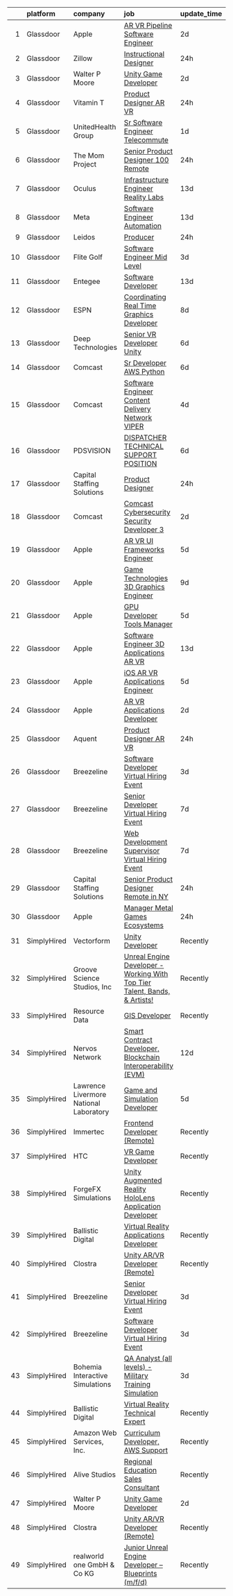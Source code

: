 

|    | platform    | company                                | job                                                                                                                                                                                                                                                                                                                                                                                                                                                                                                                                                                                                                                                                                                                                                                                                                                                                                                                                                                                                                                                                                                                                                                                                                                                                                                                                                                                                                                                                                                                                                                                                                                       | update_time   | location                |
|---:|:------------|:---------------------------------------|:------------------------------------------------------------------------------------------------------------------------------------------------------------------------------------------------------------------------------------------------------------------------------------------------------------------------------------------------------------------------------------------------------------------------------------------------------------------------------------------------------------------------------------------------------------------------------------------------------------------------------------------------------------------------------------------------------------------------------------------------------------------------------------------------------------------------------------------------------------------------------------------------------------------------------------------------------------------------------------------------------------------------------------------------------------------------------------------------------------------------------------------------------------------------------------------------------------------------------------------------------------------------------------------------------------------------------------------------------------------------------------------------------------------------------------------------------------------------------------------------------------------------------------------------------------------------------------------------------------------------------------------|:--------------|:------------------------|
|  1 | Glassdoor   | Apple                                  | [AR VR Pipeline Software Engineer](https://www.glassdoor.com/partner/jobListing.htm?pos=124&ao=1110586&s=58&guid=00000181f12dac138394fe4365192870&src=GD_JOB_AD&t=SR&vt=w&cs=1_99afb66c&cb=1657608711594&jobListingId=1007994891471&cpc=AC285F3A3ECA6BB0&jrtk=3-0-1g7oirb2cirkr801-1g7oirb2qgsra800-fc55de529b78aa8f--6NYlbfkN0BvKrLyj5gPmtZO9T8euul8TCxuuKNOtzRJOomxnwSEodTz2Bc-sPZlbtkML8D-m4qO4tenHzNlbzznl9Zovftmt6-Mg1P-NrNJwQV9b7AKhWEtyPHdze1p3up1kuyhCBmYpi4Iic0ExJ4rulqpIM8-RimAb7jpdBuTvtFVnPTld_H3_mIHWI4vYgt4mJ2qzsMQJ5sxfK5_pRj47dJ-xgi5rM38eNGPKJUq-yyptSOtiPYCaLAxk_a0-xQ7k-s2QlzHZlbLsLZ67ZXOnE179q4pQZh91qvpKOOuxfrDPqvv7tYlGxqsgjzOCrOjwNCTr-MsrRBIetnjjSnTFf9DbLgXY_EV1-WrHJaALhK_AHMT81G4u79VfdrZCt4Qw1eMBexj_TleJm9hCKr5fkqEoPrUJnvJ8cnl2FJuju2NjCWo4gvRFjBXdOY_Ab3VIV2flh0q2cLKZ95H0m-SAJzlIkJlOBrt7qCnGFxvYkVNVez75uUel43Eer2V_SAKfXv9opyT245NkdFPiTYObVjvVepDDooKUh7sqdoujrS-9p_I7r04jBPOYARUydxtDEioOeQj5cMajmFoeAEaSinVkfo5rllYJ5aKcpaR0auR0rcqUx2MOjOdkF_p_B8kOaByCp5qHg_gEpX4FgnSO6j8sccsswcFaMXBnoj8KCOF52cso3ZsriX2PeFSbb8QQR8wlJv3y6FtKd2fNAtUz5ygbeUqWY5bmigqhhIvZVlh2RXU7LqP-jDZon5FcQ0b25J3nDShtxartltewIV2v0QvGDi8Fcaxe_WIJhO-f4p0HqqhCvcNsec6h9on0W-Tvy0Ipn4gofDMVF2sgGuyaV3jbReXuItrKsGQ7tmCs02oSVXSmBJBQ-jtn5_aj7PPNAVSCLZBQ-hzrUy89duCh5opvtvN54u0lttD_Qg-j-037XcVL_hvJWJarpHgRP7HbnYeHH-FzJsfk-z6dn9Xwxsrabf5)                                                                                                                                                                                                                                                                                    | 2d            | Boulder, CO             |
|  2 | Glassdoor   | Zillow                                 | [Instructional Designer](https://www.glassdoor.com/partner/jobListing.htm?pos=104&ao=1110586&s=58&guid=00000181f12dac138394fe4365192870&src=GD_JOB_AD&t=SR&vt=w&cs=1_76dd4dcf&cb=1657608711591&jobListingId=1007997798885&cpc=F1339989C5CB8906&jrtk=3-0-1g7oirb2cirkr801-1g7oirb2qgsra800-2201433364c8a818--6NYlbfkN0ANMurRYyPEXg08u6OamUd1Mvhk-zhFSGYIZgoJR86UvQ_x0FKK8TrZZD49G3rLjS_mZAI0x1P6GXHsMWaEIIIxSvvJJDBGMdIjoiYbN9044EWjO5bY_1SkG825W9mFnKJG4-hzV0M2sQuvojfq3hSvwt6756JO489I6G51MoO3tqR6_rblAG8YasL7FXReTJu6iH-BoJ3uuTmNMjjktqOyXiAzOz16fHHJugPZ44QBjMRiYSj7ydw3sVRDMuUIo3Elb5rOuLED9VTD1HgSzgDcUG3n5-uqUi5RrIUmivNzBf6LfS23MWHc8j81QURofo6c8sdzJ6vuLLmuUabOREGIAHKBh1_vbXdVZbEHVXf4lQwSTzvAvFdHgnR8p_42-Bw5qHrnw6NxrK8wT16OE5vRsHRp_Yv4XQu8YmggmqS0uxXevSg6wYXT02LfOkUWsOnSXm-9iWB3HXQMD2wU_DPMSCGBjqGHz04irnt-WQbmOTN8412CGpU408n1TW8kIi_FbIC5MN2V4SkafKfJAWbV2iSHI1E_C5ypt0bsvxsOunezyc_R7bc2Vlxbn6r66u73TdB2p1St2QOe19QVHHTK57YwYRCqmqOSoYnSdXZnFPU-A1WyqxZzHn8ZXHprhDye7R39VKPCR-w-T90jY2Adcqg8anq7mWSGp8FOXdhI17Z2Km85Meipy5DiDOQHwOk7vyRDGVmCoiF0L_Kp3raSRp1Irb_U0GhD2CM9isEJeXvJaolbRc4g2D5blxxSHfYBAPxiK8L6LFuOT_vwBe3ycdR8sIyq-6orXruw4VCdmfA8QYs-Mrx5lz4n6z6buh6xr7CEqx-s_nL4IF2V7T9McL2qs26V3Ayag9Y9FPZNfRWEeFmTsvPkXbfpTuTu5SwoWoJQbHF-TZpuWE6Oo7WRVMIVJHg8Y6gLDVoK3bF6gA%3D%3D)                                                                                                                                                                                                                                                                                                                                  | 24h           | Seattle, WA             |
|  3 | Glassdoor   | Walter P Moore                         | [Unity Game Developer](https://www.glassdoor.com/partner/jobListing.htm?pos=130&ao=1136043&s=58&guid=00000181f12dac138394fe4365192870&src=GD_JOB_AD&t=SR&vt=w&cs=1_76057284&cb=1657608711594&jobListingId=1007994178150&jrtk=3-0-1g7oirb2cirkr801-1g7oirb2qgsra800-a406b2601580dbc4-)                                                                                                                                                                                                                                                                                                                                                                                                                                                                                                                                                                                                                                                                                                                                                                                                                                                                                                                                                                                                                                                                                                                                                                                                                                                                                                                                                     | 2d            | Houston, TX             |
|  4 | Glassdoor   | Vitamin T                              | [Product Designer  AR   VR](https://www.glassdoor.com/partner/jobListing.htm?pos=127&ao=1110586&s=58&guid=00000181f12dac138394fe4365192870&src=GD_JOB_AD&t=SR&vt=w&cs=1_975a1d82&cb=1657608711594&jobListingId=1007998330228&cpc=FD1C1DA32C38CFA7&jrtk=3-0-1g7oirb2cirkr801-1g7oirb2qgsra800-1a269cc050b6d1bc--6NYlbfkN0DMrcEu7yrtATojKJA7cEzGQ3FdRGWLh0CZQInL4ECGI6k5tN82kdM0cJmh4vC7GgihDGrZvAwwDqpJs0f8Mc0_J-VMnGLjAnFKz5Coouezc6iO7XA1uYLwXqGsEM93SRBfl1TKeEPWphOPsCnNMoEcXdyh_fe7AiUrCVtXZA5lWBiIm-7JfRvJMwH0yrKj_D9im27k4R23qXH_zuzxdBWnPYZrYxvRWvXvAm4uR7kqVVzatif3NOlfsLySTZVWC_5QRA-Wldly0M_tpTzqj7u5sJgxX6cySKNHvCkcfTAMYnPDFp98IQbkvlXF2_78xFibz4Nv_9GbNPfNlDevksxyxia7x5nus8BAsQhDdLrM-SyWSMIW-uceBXd6FKup82HGT7_Du1WlTFQD7ZudBVINIZE2kZL0C_L06ggvie7OoguLfbYLlhOs0Tk-Y8fov0c2mpDIi5F1085I9WME6tR_S_FUtHBDgQE%3D)                                                                                                                                                                                                                                                                                                                                                                                                                                                                                                                                                                                                                                                                                                                                                                                                             | 24h           | New York, NY            |
|  5 | Glassdoor   | UnitedHealth Group                     | [Sr Software Engineer   Telecommute](https://www.glassdoor.com/partner/jobListing.htm?pos=110&ao=1110586&s=58&guid=00000181f12dac138394fe4365192870&src=GD_JOB_AD&t=SR&vt=w&cs=1_e5e81622&cb=1657608711592&jobListingId=1007995865047&cpc=0AE43CF55DD5119E&jrtk=3-0-1g7oirb2cirkr801-1g7oirb2qgsra800-526aab00b781eda8--6NYlbfkN0C8O9VKdOj_1Zh75e9_CvYhSsWVxS1Pvi5WUWhsf4w7FIc3O6B0uG3ldAQAeoX1gopzSUmUYgmFgBLHoOIMYWkd3ZH3miKoCNrzDJ1puWynfcis71GUtGdIOegBjP7XU7S1av1jU9DsaTV9hiXrd_1VH-Z7hEEc-n8SNHa8mq5rdaZW4ySRHYGxJ6EZitRmV-_9x2XBGqPE7yFV-8HGvaPsrv9VKpuFX0grQwMayVjN1V_mwVtdjq4nlQeC-Dv6Esh-LaymWYxxp9XN0s1dOt71wSQptdcHD8xDUY8rFTL_BobTgLo_XDjEIuMQ1w_o7Vu9EvsWPUcoArAZHsag4S7P9lSeH_tIEjGQQFuK3aoc9IpKvevzX2jsiCbtVceVGeXlY6jGh61ndUgajJbvc-cEBxy563_Lcimgh6o7YjJympE3D4YKQ0zpn4-QGZfPqQs%3D)                                                                                                                                                                                                                                                                                                                                                                                                                                                                                                                                                                                                                                                                                                                                                                                                                                    | 1d            | Eden Prairie, MN        |
|  6 | Glassdoor   | The Mom Project                        | [Senior Product Designer  100  Remote ](https://www.glassdoor.com/partner/jobListing.htm?pos=113&ao=1110586&s=58&guid=00000181f12dac138394fe4365192870&src=GD_JOB_AD&t=SR&vt=w&cs=1_cf524c4f&cb=1657608711592&jobListingId=1007998781731&cpc=AF1E4A3695F490BE&jrtk=3-0-1g7oirb2cirkr801-1g7oirb2qgsra800-a77114146fb9e5db--6NYlbfkN0BDp_epf89aHDQhKpPegNJQ_ldQpEFZQsM9OcONMGxWx6pU56EKHF58QjVdAUvn2gUcIvF7KOJmFC3xBX3ruxTL4N84UkJh49LFVaxl-kh8xk6M6bdG2r327xVBoGyxpNZABggSh4scsTz_LA-DYHGU9_uPeUiwGqmWm3GibuFtYt_lxToxcqYbJLKs6Z_ljF8WMHbfPhZm3IRSnwncQLy2gZoAJlgKzwg93gSZgm_LqrOSxe6oMyK-j5QpjcyM5xEVZR0sjkPPqAyED82hAa7KKgz_uK7yr5jnLE_4Vu-7gj0pCgLpa7g8JoEZWf6y3Iq3bAoYOkXMnDWHDJ6_k8i6_K8nHcOHjxCUXDHKEcwJqEETxkPLpom3u157S8JRNwnLLMvfXEfyOvRO0vi1T2GScqu_FBGCRrhG821tSxWnYDnFadW6teuu1KKCObqEG9IrKOB7ajIr-2LHVBiLESpGksrSYFfilv4IUyOlRCf0QG7OYx9YYVXHp9Ak0hh8qSD9ahr-rQFmVj5fVEyZ5wlDq0CMGyoezYj5ouDySgrXQrF7_w2D3QCrdbeiP6UPY5fL5YbIdyQdlA%3D%3D)                                                                                                                                                                                                                                                                                                                                                                                                                                                                                                                                                                                                                                                                                   | 24h           | Remote                  |
|  7 | Glassdoor   | Oculus                                 | [Infrastructure Engineer  Reality Labs](https://www.glassdoor.com/partner/jobListing.htm?pos=108&ao=1110586&s=58&guid=00000181f12dac138394fe4365192870&src=GD_JOB_AD&t=SR&vt=w&cs=1_3874214f&cb=1657608711591&jobListingId=1007969937261&cpc=BA15C3E50D27FFE8&jrtk=3-0-1g7oirb2cirkr801-1g7oirb2qgsra800-4b8b1fbd9aedfcde--6NYlbfkN0DYl4UJW4r1Vl7FEn6T9F-rD9lpC-0oMJVSiWjK_MGUd5ZxEn957iThda3zHpNlLYMLluXgCgchKame_mFfm5_OUmEJ0Zn6rfZ1hn1ya6iUGs6YgvqFYywatTSf5lpf05q_nk6uwtkhcgqn6VDZPo2PPWnTJ4JuoKCEK-1mEo2Huc99JtMfiNPMmw6HJ6dJ6Zmy0dk1DYyCM96ZBBdC8DK5jq0ziVmpq0Hnp2CEFJMV9r7r_SVfnLtD_S4PWKXuqkfAo_zI7Zkd79LZ22u3xgAOgK9I2TyO6Cwgh4fxtlcIAL9hnJX6PqDwq172C4qy8bJzC5Lx9BYxiT8lLiPlqATz6IziJK8ZqfV-A5qlrB4JnOm7GBOhZizxvg3g37TDMIiX7qghvnAgp8mGaS3EwE1wKS1-TOHIR0hanmgtA2TPdhdyMOn8xWunHKZNHC5pFYgH34M36_-oGR07sTLi3QW-zYm7RZEy785p2bJTsj5GisYchPIoQbDYsKsRqY6aGDod16_ArwTWx2fkn2syGR2CTRi3QvHU0RZM4bhgnzg2dN6od04v3WJ0k0TthlCeBLxomlAxMCaKpO_ZGRaBdwLNeiy7p1bcSQS9i8COUubfWdgcgUZRhhg9sF5QbqCQbQUDr1rrRweBXeypOX_jTaZMQddL1RnAX2MEh1evMPM2NOheQkrCNQGd3SOMoJXHrqxDSEK6gLHwSVdUWCKj5ycS8r3oADAqk45rmY_rj3B65MsRdWftd38GS1FHqhG6mrmHU2v3EqM5FRlOdk_BTjOcna-9ZpHpBSYuvRO6MCTTGA00LceKEP90I0KFPP-rT4WduoZwWdz2Q-QsHPvQqYph-SWr4s-2bD-pEVOVEC9gphoWievv-M9ET-7AIAuNUwU7Yhy7uuYHmXFX9DBD2T70-T4xNN8HqpQbHJ3GfOh9eVuoYJjgAjsT0X-bdI7Yh19V2UkYFsLe1iNEG7zydzjMgEBwdaQ8D9pUT1XZTneAFOjvygN9Uqr3i7yxgPze1BBmPk3m2cPDHAL8tYtEOcSt0eCGNzGIweT0o9vv-2D2sA%3D%3D)                                                                                                                                                                                   | 13d           | Redmond, WA             |
|  8 | Glassdoor   | Meta                                   | [Software Engineer   Automation](https://www.glassdoor.com/partner/jobListing.htm?pos=109&ao=1110586&s=58&guid=00000181f12dac138394fe4365192870&src=GD_JOB_AD&t=SR&vt=w&cs=1_4c96b2eb&cb=1657608711592&jobListingId=1007969937300&cpc=8A48E7D5890B96AC&jrtk=3-0-1g7oirb2cirkr801-1g7oirb2qgsra800-1aeab1f34ef30df8--6NYlbfkN0DYl4UJW4r1Vl7FEn6T9F-rD9lpC-0oMJVSiWjK_MGUd5ZxEn957iThda3zHpNlLYMLluXgCgchKXqYV1YqFDYEEiH-F4QfgWiHkjB7hNMueTn1Y2K68nQhp7_jnE-XKDRF3gh6xN8C3w1EBUDNaCv-STCH5UlCknOVpQVR4ENUsHNHyAzr2Mx76KScIwOJntknVmM1Hru9Q7WXfe2_IMY7nIaFlRNXGYt2k6c-4Y5YS6RRL1yAl0lHf8Ynl6qUFTzlJY_RmEGCaDxT9A-0XkEvkROpmzWxt8fveALTz3NgHypBB4C_tnBue17XvzyiDNFc_HSVFKCNA1k5T37VMzJEir_7-5D6DtrSxtKjHAs1b4bnoWLzEVTzMJyh09FmNmKO1DbZ0cTIjn3hMZFnK4RAhlp0bIX-VoW_JdkFJzXeECdq-i12AnSRgoxjkbU93n4dekgCy7T5us8bGKFG942QRiKFlIGaoBupFJw0A-wYfbn0AOt8YT9mNHAr7_yH20V-XjTYeMs9MlYq8JHS_7g3siRYq1EPhJkEbS1rXIcp_NEEn989jPXElmDUfrclfVN51WZEe2Yv5Vwj5_UpOG-aRyAPXOlsp9XP-zevdErTr0-VSuJyoRNvt5HWEbtupeggbBFd1y-jm5EcXW3dHl1X8buRQ7Xq_aLJzkhJninOSFUCVWsSN8sOAdSfuYSUlafXAYah9pLTLVBanRlfw4SVY-GnTJYFf1-cKElDP155iP-Ixd-JRu9I3MJSOJUleYKns7I2qfwDkd2Ph866ZBygwuKdS5XB0XPoVKoABU7VUazHSvGVJBSxV_LVFmGM4DCCupUg0mXVOdSokUlS-4pb5At5SeLxkyvq248OIhAsPgmiEY5QyBg31KNuSLI7YjNdj7lr2KxpK_oWlZ99Iyjfj4sP-X7No2fKVLulcfhtguMnXzprkx8t8j5YU3BMxDsoyQ6sz2IjmkBItxUFg6eSGktl3r1LX0SN6HBRobhd8Ew_8WnSvGfmTTZ3OvCZvFXfe4EaQjJfeaW3qysjFkOZvSs62jzIVk7ZqMbFEfS7cQ%3D%3D)                                                                                                                                                                                          | 13d           | Remote                  |
|  9 | Glassdoor   | Leidos                                 | [Producer](https://www.glassdoor.com/partner/jobListing.htm?pos=105&ao=1110586&s=58&guid=00000181f12dac138394fe4365192870&src=GD_JOB_AD&t=SR&vt=w&cs=1_9203eb1e&cb=1657608711591&jobListingId=1007998155174&cpc=9A35C3CDC9AD954F&jrtk=3-0-1g7oirb2cirkr801-1g7oirb2qgsra800-7d65ad49b23f5073--6NYlbfkN0CZUO70VSdYKA8PR3jfrSh5ljhqJhfDt0PzQCMubt8cRihWbmqO_-CcWTBwQGpXTigIaa_BylzG2WbMTORWSiUxsK0INAVR_0l0CAQP_xsIjViQx_V9tgyXUGGnvQt0ViwZEHOIFvz70_KcDoI9KldHI8EmXWtOPhPadelBaAvWmrGOunhpyL6QUNDAWwX11xO9IfUDtSPO9-u5fT1RSlftngBhPccKZcoSY5LXB-g9eI7gDh5wFaDU_SJXK0isXAWz-Q1IpbrcaNO8haTFUwyaHHOtkr_36ufpj-T9g_foIZLvRvqHRU8NgZhLhK2o7JFLlXQH3BOWS0tYp6NwmSNo8obkwA7xMtqMPi0u_YbFAytMYhsFxdMu6R42QzQUU5vCmmUgXo1UipQPbaQ-4ezWB8X-9HLzCw8NmRZ988aJSYTtsDNOt4tIsBdJ0wrDcdRkM1I67NQa5pnG0bKj0lp70qEVb8_v4yL0RD5h7m7buIyg4BhAiIFfPb_CEXFoaYD36FUInPoFLKSDm9ycVYVrYLqqqiFi2XeE6z0-RYbCKgXZBeFbLwMaAEem2P7fmFmMFIG-5alw68-7bgxwchS4IzsPdQGnXD0%3D)                                                                                                                                                                                                                                                                                                                                                                                                                                                                                                                                                                                                                                                                                              | 24h           | Reston, VA              |
| 10 | Glassdoor   | Flite Golf                             | [Software Engineer   Mid Level](https://www.glassdoor.com/partner/jobListing.htm?pos=116&ao=1110586&s=58&guid=00000181f12dac138394fe4365192870&src=GD_JOB_AD&t=SR&vt=w&ea=1&cs=1_628e9e66&cb=1657608711593&jobListingId=1007992889612&cpc=7E69D0A57279CD4B&jrtk=3-0-1g7oirb2cirkr801-1g7oirb2qgsra800-b26c2d7bf71d82ba--6NYlbfkN0D_KRozbKJx95I3LRYgbj09bqBDFeyQG4s8tCOB31p2DAg6iPXIse8bHaiBk3QBrGxpuXZg6rnCO-vckF91RBuri2ikPZlrNM-w0vvbhbgjpycq9bCMCZE4v-NHSUS9TSpL2I9VdGQtqFsq9Op6H5pc1magBzUjuk6z0yLETjr1ETnAp3buM_7cfF6QaVGNfCTeBJaTMSEGjT0Jrh8WfknXq_kipWnjWGtIWE9CJzoQJSe5Iccw9_tPSNNW8VROxoOf3Eq5ytUu21aJeKXXlVE5IlgJeEa7OzHV4JxTLW7kz8EjwoKxGqTGZ2RveLhFUUKBNdLtkgY-7m_-j-hK8k3zZEZKr75kNjAK2_VZZnIik7HhhiNCVsWZ_nl6TDGMesjCjnJPcMNE7D0uvtTIMXCvuVXyTkY5tGi2pSX8BK2hIJhi3uQQ4y_uaX3ZrPPdbd40_jP3y6n-M5eyfAhmPY1XPmhfH3afKsgFE1bHvijLcvAcdflplGDTzMLx79x77gcF_EJ1kJVXYQ%3D%3D)                                                                                                                                                                                                                                                                                                                                                                                                                                                                                                                                                                                                                                                                                                                                                      | 3d            | Dallas, TX              |
| 11 | Glassdoor   | Entegee                                | [Software Developer](https://www.glassdoor.com/partner/jobListing.htm?pos=129&ao=1110586&s=58&guid=00000181f12dac138394fe4365192870&src=GD_JOB_AD&t=SR&vt=w&ea=1&cs=1_90d93f92&cb=1657608711595&jobListingId=1007969066831&cpc=2CAED5C921A5F994&jrtk=3-0-1g7oirb2cirkr801-1g7oirb2qgsra800-1cc9a720b2ef69ca--6NYlbfkN0D6OzZjpD_hbicRkMZwNNvvxSeL23iIfvaC4EytleQ8zDIpz0YQ5KbISa7_Zvw6kCwWk0bztT2ND0rLy8l_JgJIqC6pVja7piBhX6YVrJuEc_pBLmjUEBI6lwdoF_gJ749U6okgPYSRPvBMYDggPEVQx-S1DUfyPpyfQC37CONM7ItdCY4KIF8hpJrD5bAoE09saquR1biLjAErvkSbvlGKe0yY4m_FJ2Kxl6mpeghnFZqAu0iwAk22n3YWtICJcSFq9Xs8rZ_N5Zya4UEntIqyWnvDLChHEnT60Mbyunz86tDAGiimUOj391K7wV9nZCH82NHcYCyBzW6jMX66UIFGnXgkocijFFFNffYnpNlKsq6WQJ2TBd-31AhTqm0to2gf8Tii0bwGlKeAkBdftcGpBewaJ5Cq2lmKB7wpjTWCCJCWcM1lvGFqHvQ1k3Uc5uufraeK5FPde3ZnYRghejAGIAmt6AOgeSstCpVeyP-kFy153Ctby2xPANhpzF6W83c%3D)                                                                                                                                                                                                                                                                                                                                                                                                                                                                                                                                                                                                                                                                                                                                                                               | 13d           | Bedford, MA             |
| 12 | Glassdoor   | ESPN                                   | [Coordinating Real Time Graphics Developer](https://www.glassdoor.com/partner/jobListing.htm?pos=106&ao=1110586&s=58&guid=00000181f12dac138394fe4365192870&src=GD_JOB_AD&t=SR&vt=w&cs=1_d23034e6&cb=1657608711591&jobListingId=1007980701634&cpc=6EF74AC2F94C1840&jrtk=3-0-1g7oirb2cirkr801-1g7oirb2qgsra800-2b32dda315a31b7c--6NYlbfkN0DAFTyt7pbDCC2JPO79CSdi1dIb81yjczP5qsKcZIxgiYm3-7g-689Ur9xqU8QiYHU6iGcbMZnJXywws3uOnydXQ9m4n4xiQkZxxnUT0w1SxVLLE0HAFnlDbrPADdxqIXmGtAogZ4vpBHeQzn1I1LutISAFENtNxN6Iu5ssrU5KnicZjPYxiAt5tFweHg9nx3U55P_ln52p3fSOvqD1unhbdoEajrIQPTNbNKIMW3bUEZStEgH6gT7ENkdyUN3oOMRDkn0ddBfgs5-y1_RvnYudnJvHufiEAdli95tsVBF4gLhckSLvL-erli1vayrPKhVOSeQUtWVQRFU_Y9Ub5QgjnnPXzBPqyUjevz1CpDhjeyM-iKkOKBeNk7wiRmn3OPeyu9PILBT7U2B4GEcJ3W6f_8DQmz4G4hPNaol3_M8iXUzfJSkHCpmbZeIoSOggSX9AgnK2WIwHxQ%3D%3D)                                                                                                                                                                                                                                                                                                                                                                                                                                                                                                                                                                                                                                                                                                                                                                                                               | 8d            | Bristol, CT             |
| 13 | Glassdoor   | Deep Technologies                      | [Senior VR Developer  Unity ](https://www.glassdoor.com/partner/jobListing.htm?pos=107&ao=1110586&s=58&guid=00000181f12dac138394fe4365192870&src=GD_JOB_AD&t=SR&vt=w&ea=1&cs=1_4fc9555e&cb=1657608711591&jobListingId=1007984915587&cpc=87A0A889578C8297&jrtk=3-0-1g7oirb2cirkr801-1g7oirb2qgsra800-53d2659523d2c6c4--6NYlbfkN0DfhRLDY5E7BVY3xhBTAobuSaZ3WR2SqAJ-w4NHeQGDZ4N7kqSqiwTqfZ_rggRmPMq0Gw3DaX67HJkQH-SIadOUZXQbERM4mSu_DyG5PyfUmIR0HOJ9UO89umVKprOg8JGvjRLUGuVwrXAStGLyPtsXW8VqIDeJhc8_fdegCKkQz1HvZVKevxkQtzds-RwF3LTg3ioaaviPbFJP45LnrjBGF3xhYmGKuMtWdIGuCDBXVdIMBIGS3b6m-tODDBR1_s253jL2lCCMswbrfEqpfQbGg7Rrz0rdL8-VvnkeVr3iQC4-M-2fyGUPKzaw9ZX--4FwmjWLk09I_pi0-KYzJcfMExiYj0In0ywNCbkQ42qL5hUBLt4ZyzC6Lyx3NGlTFSU1epO00E0C7KsK64QZs7CnUs5tOOoAekSmgBcIILWaqW14FmYsaOt2N5w3pZzPHbfYj_diPzBHaOQPPACQhgrcEeWVurLNwjq9nSRwqd_g4CtyFOhcFz-ghrAcTqfLrXo%3D)                                                                                                                                                                                                                                                                                                                                                                                                                                                                                                                                                                                                                                                                                                                                                                      | 6d            | Remote                  |
| 14 | Glassdoor   | Comcast                                | [Sr Developer  AWS  Python ](https://www.glassdoor.com/partner/jobListing.htm?pos=112&ao=1110586&s=58&guid=00000181f12dac138394fe4365192870&src=GD_JOB_AD&t=SR&vt=w&cs=1_e380afc9&cb=1657608711592&jobListingId=1007985860227&cpc=8AC01DCC8FF2DC38&jrtk=3-0-1g7oirb2cirkr801-1g7oirb2qgsra800-bcae0c6d334d5011--6NYlbfkN0Cj-KmZPsf9w80C8b1WzNVrlanjD2SXJjxuCbUWHsXPZlTAgGmdtIUzoKTi6fK6WvY6sxk7xe5mlX1N1Sy-6km0CefS0Rvive94Kj_yXslyaygsDRgi1XdKBS3NCAfu-thGUSRN7xKc-UvE-8ePBP6HfAOj-aZFGbY09eQrBqGux4fXa_ZZ5VjxkHw_psBD88l1eBcclGKqEp572i5U1hY1wSkcGx0L1TIssFF6IpCGECl9w0Ftw-l6QeUZiBvUNsUMpKgopgMcQJpSfLT-B_9GRL4NbsEng4VjXuoQtZdyr9be20Qy3OxGqqNyS3Ft6-J0TdxQ3h_UPE_EOuU1EUVVXyed2Qg3y09L5nXROA7MF9mB74Q4SpoqRRS05Ulm_WK1D23_Bkz059gQ7SljdubBu-nUgQSMpiPQZuzoO5wxGQ9LbZl-tPQdBNGNi_BYBb8V0NJpgWe6boqidkHhJgon-dW1U1sdlihg___qHgFDFZxytqegMI55VApfsXOnbg_4d-J8eT5JIOq7pIIhJZmQxLp-43W_b4iw8nl5qDKoVWu6xKGIGIXXOrygVc_Fgr7PbexD6FBmeked5gCveUNZwNQBDVTGz1xjen629NzHDxC-rONeZrb_rQPE2Ru1z6sBc-tB7zY5u-_tt_g8w6tVaIS60b-GgGm1bEYqbnzOH62kbF_W8iUNWmaJ47w41PHVitWOO_a24QK5qQI9A30JA9kiwNMsb0jkPIJ4xdk8b2DTUs7FnNj5uJHUh5OJdEYN_pWVY1NlpnVo4XzQk5YlxGNzBsm_ls63Lq12ZFJhqxnusJfxNwNdTW_KsLuj9jzbzpybujsgU0yVMvYDqVT7hBm4wuVOgSOnescnlvqzUJahx_6LcKd5lKyKljxIQZyLGL-ML9gkD_7LLdqiW_o0f5FL6MWZKvYtqZKjCIgSdLps09YX1pZ0777iO3BuEafuxFOQUWzfgcUHvcYHOuNotlFm6ClefOdDMhj7uFlyoT5yKkB_cE8r6jeyeaRf3lfSeiMf6BNBkRljZq018PCjK-n-W6RMsQr2ycMKxbk5EyKDsAgHnSnSpamrRw-EB0OILBHjoQHnR-3CH_tvvDyDjAYzemqhOFUhddx3FW0vc9oWIuz9m80JO492_PFmPUf7PEao89Rf-7eIEqoKe9-4oJtMoj_AnjE%3D)                                                                            | 6d            | Philadelphia, PA        |
| 15 | Glassdoor   | Comcast                                | [Software Engineer  Content Delivery Network   VIPER](https://www.glassdoor.com/partner/jobListing.htm?pos=114&ao=1110586&s=58&guid=00000181f12dac138394fe4365192870&src=GD_JOB_AD&t=SR&vt=w&cs=1_321633ec&cb=1657608711592&jobListingId=1007991157295&cpc=61E17551093C17CB&jrtk=3-0-1g7oirb2cirkr801-1g7oirb2qgsra800-054ded051c12d53c--6NYlbfkN0Cj-KmZPsf9w80C8b1WzNVrlanjD2SXJjxuCbUWHsXPZlTAgGmdtIUzoKTi6fK6WvZNX9VXYbi9cyoo1ZunIFIGH9QMDX1PbC4Bfr3FDVfxY2qfJgUCTj19MKAcbwWUdvXIIC_6E8D0EMmQDrkKdq0wnGZTbGymVLNl1YLJ9fo2MLftf4EpuINrg4QcWdF3DXCXgsG8A-yKqqsL3m22G6dgohCWWwjk9u3yvxNiXpleZM1rveet-amECP1pW3mK2b5O_WmSKiqzxPe7_--iJzzp5iXdYWbzY5oFmZUh2ac2bTwSEd5nf_N_YEX6KtJ0CkWa6Jn2fOubOnXrhQG8XbXNyVJKU00CtkCqYPWCB8QlGLwHclaXcP5YEQZzrb9UDYEvve0xxd6LFUa1fYSTgJbt__dd6vBfdvsctHS25Fg6ItaaauBbS-WEt5b2c4YOKdYWlc7V6wkmAYcKxbWxHPxDeSex6en0p0Ys2-t2a3ykCIng2CGR8XcA6d2y5uGyx5iVD2qIm0K0s9WsPkhGkNuioN7cnlSnvG67byHxSx4vLbbfzu2cv6f1FkBibMH8qAsaMP-A7M10HGIp7gDWMzcD5v6tfmvVWP1E8f2E8gXwGEFd4heTo_2lCs4Ofp0nPLJV7nHjPxZSXgdQrWnqhTnaQSIxIcveEZLQIeiCA4UIsHx0hTq9RKZd8rrXy_9ei_ZcFre_Fb7Uubdf5ddjRYLVgGiw7q3CNbDoyzJGd5lvq3nImM5uumLzT3jmV2GWpRpCoSe8hJmQ_rYMGurunGIcbZHsvO9YD2JrfnzqvOoNxuvQjB_HCZLtWSix0CR8qywjbPX-6dm_Mvs29ntdTQWX8T095-mXHzUYpJXwbbD1I_WsjQvMJB52L5m-ZMNm9duNlJI8GXwCHUz20qsrLaHTWPAqndBsc2lu1qCrGaHl2XRKmU-iVb266cb2Dv8envEZNLZA458bv-sE99ekS3F26y4AWosOC_GrXgwQGjPQGiDhNu8WyrrjrfFAhOQwogmgqLttUClqk69UiDJJxprKq5LNfDBT529Q3KImWTw1bj89I1TQq5Rp-1gqP1vDm92wqvgRkxbAd02l1oAYpn7MFBhDsSlpt6_FWptAL4gcIYOSRb7LL76gMbIR_85uNvDqevHEKlcSSbvnPHicqHApmr1y-M0eXC7_fpxFsPdH30EVsY7T3PXYxrW2RfmlXjOEb81fhvNXHrNvoRj3Jfws) | 4d            | Denver, CO              |
| 16 | Glassdoor   | PDSVISION                              | [DISPATCHER   TECHNICAL SUPPORT POSITION](https://www.glassdoor.com/partner/jobListing.htm?pos=118&ao=1110586&s=58&guid=00000181f12dac138394fe4365192870&src=GD_JOB_AD&t=SR&vt=w&ea=1&cs=1_1e7877bd&cb=1657608711593&jobListingId=1007984994673&cpc=42BEC95245890617&jrtk=3-0-1g7oirb2cirkr801-1g7oirb2qgsra800-42982d8c6ba00edb--6NYlbfkN0AS3oPsAAmCngCu4U51_2RxXyfS7TdWOFtWPOafNW52IyXYw5TLhjvsAhVZlu1HHaY0WwZuDthnnnJ5jVLw21RyIxPnQWx2O_Soe8X7i1bP8jbTKCuqJ_X-GsGW4EO4TSbSUwGPMbTUB3r9h8wU3MoWNyDaZTrU4N6d4P6bhwGwiSpJQ0dRa1bKGzDab_8seyZDMYjw-KIivyuaJfgfDeTeYNE1vh81-nZBoxm-gUII4Vs1HMzw8k-nh2Qa1ZrEhQuQFvdjzuMC0PThxN8YWb-J3I-gYnnJVWMN9S0jj-_nMnz-_pzgyVR_2F0iW_R2ldKJE35ZemramR2fIsu8w0k5iYc2oAovkbfRelwT4lV2LKZt8tz4MSB7k_TqmdwRVZmj3Xy4rhnyWKn_22uRQu3oM05-vAkFYLCMv8gO_R2K2aFU9242mZRKsSPmTjd5TxR-LaW1ho7mRZqRNfKAapePbuw9RWyDbqWD2jKRVmN1Lirs2zV2XCX91mCE8Z-LQs0NfP60-L03L7ZBQZGu8WIG)                                                                                                                                                                                                                                                                                                                                                                                                                                                                                                                                                                                                                                                                                                                                        | 6d            | Middleburg Heights, OH  |
| 17 | Glassdoor   | Capital Staffing Solutions             | [Product Designer](https://www.glassdoor.com/partner/jobListing.htm?pos=125&ao=1110586&s=58&guid=00000181f12dac138394fe4365192870&src=GD_JOB_AD&t=SR&vt=w&ea=1&cs=1_34da3153&cb=1657608711594&jobListingId=1007998216334&cpc=8795CF9063CD573D&jrtk=3-0-1g7oirb2cirkr801-1g7oirb2qgsra800-f806d7edd6faf7ef--6NYlbfkN0AHXq2vAVwR3IH7wgnTMdWCa3HguypIXx0DFudX-u0zu6XSU0N9gDGCMsnO9yvyAfNwiDGl9oXOonh-rlvOgExs7SyOXHFe9HyzGWkuiBPuQF0btLxE5s9RGVpjyMguNfE-5vMm9-uOOaw9_GsS3GcOJbetbUMhoWZUC1bLOAx95b7Rf6w9GAzpirR47_nV2JIjvIdwyOYKjnQITSYAP8v0RQIQGYC-jZlUvFQ2waUrHl9NwJM5lhLYUu89oraEsEUXimxigO8ST12VkysICXxpD8RKV_ydBBitd44Q8xm1SGO51ad9IezYLBs6pYVbc0149VH7FxBp02RcfLLWI6ewkHiQ_cgLm6dNETID__d0jgj0rE24-0VqC4znxEOaF6MUhGDwphZW_96c0IOBfgfWjd9hdDCXKrh1rHji5lbJC-bnXzV69RJGxQW4K1RUti9wFBsQcpsQJS9lEkbuz4gEEr7sUz_J9utpLdg8yww5Oipd2UXS6_0K0aICtUy59aRMMBHeH1Gi2hPNZFOaMGaz)                                                                                                                                                                                                                                                                                                                                                                                                                                                                                                                                                                                                                                                                                                                                                               | 24h           | New York, NY            |
| 18 | Glassdoor   | Comcast                                | [Comcast Cybersecurity  Security Developer 3](https://www.glassdoor.com/partner/jobListing.htm?pos=115&ao=1110586&s=58&guid=00000181f12dac138394fe4365192870&src=GD_JOB_AD&t=SR&vt=w&cs=1_e69d744d&cb=1657608711592&jobListingId=1007994250902&cpc=92BEE8AC7E71C1CB&jrtk=3-0-1g7oirb2cirkr801-1g7oirb2qgsra800-52347ea0182a2b4f--6NYlbfkN0Cj-KmZPsf9w80C8b1WzNVrlanjD2SXJjxuCbUWHsXPZlTAgGmdtIUzoKTi6fK6WvaYiy5OaAoDQMbzSkAhni9_ICL8J7C6jRzOfNJ3EWfE0qFeFBhLCE5-l-LiZJENFjYZOTekw4HZwWK5aBKFNVgmg9WtKxk7yXVsrDbXHvfiX-dhXdcvC_SDf6RxCOgMPX1jY3FvpkY1h4_NgiyLTOXNx4JYQteDpnxNglMG_h4xoAO-pL7IYEF3yGj4No0WHlzsPUBotcdd3zCizQLBgE9N2igrS1Rmae2VIKaQY0lESkHfEZb7UzQlTz3HDUQUKEfIXzDPDbj5sqSOQo3Sd3vxbrwKXCZDVlDHOl8WnkW-vIOap4E-zkdylyPK1JGEvR4xaDYD-4QTJdisW-katnp8pm11X2MzFYl-5z-enUsbpevv0fzT1U2fwwwPca9oaZnXmhE02KSJHV0IvUvm_0F-JxpwwmPHzQJYqZrTU3YKJdXxXntequS0Qtt5j30T5HtX9a-vCVZKWR8a4lUPE8JjP0Df1DOkov4O_9WYVNJtEh3jg9dbR1Xb2ipn4g8mKlisoj-kS7LRwSL9QRRfkKL1kuSKvZ3Kd6gZ-ftD8wlGscHzZKY2fswl_sOsY7Wr5anWmVS10oeCf3a9lS-V80_pf7AwJOPHvev_j3loajKlrKiFTm1LrvSujfr6zsvzbpEMANL1MY9hC9eRKQQNCM4Xv9uXLkcEhSFBneSVHQpbV52Kc7s7OAa1gF5wL3PwkUoBjjIkQyjw7SGmUhURW6XkcerSxJPc1DszzljgsGKAGArBOO_OBKcZND-k79Q9yEPpUpNDtUlTyOFTnslWmh_ZV-S1Ujx9pZbhLRygn8xcS4kP-sj1Vw-a1IqCQbGbyWOXZw58C4XiIUu0o7vPZEqpys0JH7o9h8vQM4xsYy_kdnpZH15wQAaXYGqrJd5WjUINF9Npz7ziKZpAaLtCzlXvHzc50-tM4lKINP_e5CueEIYFLFuwYJ1w_-jwj17LsojwvWYzBLtMS2HQOA_Ku9dgyjBfd2zucmULX6ibTuGjdyKfESeJH6HxgL_SD2ybNQAO-vNrHIb0nfY0wnV0RP3TevyIAQCKCHLmFdIbme65Y63K-haOzkspV2Dxf7dIDA_k5hjTlcAPaPN65wGZI1GxAFmEcniO_OX_LcJf1QSDmXLH2Y5o3wZFpQ5K3D_uZLJuWP2NuDWqi3o5XuB8oSTX)         | 2d            | Philadelphia, PA        |
| 19 | Glassdoor   | Apple                                  | [AR VR UI Frameworks Engineer](https://www.glassdoor.com/partner/jobListing.htm?pos=123&ao=1110586&s=58&guid=00000181f12dac138394fe4365192870&src=GD_JOB_AD&t=SR&vt=w&cs=1_a41feae5&cb=1657608711594&jobListingId=1007986637405&cpc=654405A9B1E0A9F5&jrtk=3-0-1g7oirb2cirkr801-1g7oirb2qgsra800-713e3128cb77667b--6NYlbfkN0BvKrLyj5gPmtZO9T8euul8TCxuuKNOtzRJOomxnwSEodTz2Bc-sPZlt2Zgji_QUXHfsWtRQVTn0bJKMQRPRIpTPNQSJdG8ec_8F5Xp4vQ7e_biIIyqlcWBwpH_nhXU9eESIIxl9KUtsdlRQmAk4Wcgs9l0f1GCroGubPRvkoKZOYL0GL2IVCtnrkBflGbr-leMDXqmw_qKg4PWZFzCuKfTD2asuDc3FPfPRq3PW11lUosuVTipRjiOtOVAZDCoGzLgdwj-p0asOt_-EArZBWFFWaA8eDR9Hm792wrz-wmG2KEe9y_iAvDv93Herj-TVQaOlB7VOPnybDUUzS_fL2h5rHc3BAxL5-RehNWs8T9oygVUfit5xpFcpgZShhd8_5DE9T4ENLmz48ZwbWhYkStR0_2AH8zDQgmLvBIIpYUgY2WYCDTdMubOWbQVVG1hs8xQ4DfK322X7Uh9cVug6WlHzEMruneQ68dAysrGKH0tfm88xwHiH9MDtZ3BMM-bF-IvkkzsbnM42sJdgAYH1AkRHgQvHHDH3XHJ6xU7bZRvqu1e59aU0riZJSDeQflFJBeQcwhuiRddUwbjoIY1AKaFBpsqnn6XveuUY6YrUIeZTwfNj8L8w4hF-E9iIAuApij_XG94OuAIfFc0cAvwavxoQZouyhEOUUSIShT-VMl57LFHLRxTyPCk3k4AVMmlexHVOD3AHIDZVuyHuznsS4EbjuiVcBS_doiAaH9cyBnjQleKGjXEvOpi3VJkNwBn8KrmTQEs1Q6Kart7OIKvPtMPrF4UT9sIXjcuVolH4k5Ql1BQMbYMF2SwSd1YqUrgAZAE_BrnEOp9JavYphYfh3ApJDF2QX7sZ0b7MIBXBiyDzKEXxKMnaY8Qu1KWfYxKzc8xCaCGpgz75uFWHOrjcTdXBSh9tLEXfRpfTAKB1_l-Qhr4i_TkqbHONjbzFvM96gGdQzRgYpquZQ%3D%3D)                                                                                                                                                                                                                                                                                            | 5d            | Cupertino, CA           |
| 20 | Glassdoor   | Apple                                  | [Game Technologies 3D Graphics Engineer](https://www.glassdoor.com/partner/jobListing.htm?pos=122&ao=1110586&s=58&guid=00000181f12dac138394fe4365192870&src=GD_JOB_AD&t=SR&vt=w&cs=1_4ceb73f0&cb=1657608711593&jobListingId=1007979187836&cpc=8795CF9063CD573D&jrtk=3-0-1g7oirb2cirkr801-1g7oirb2qgsra800-1fb1ba65839ae94f--6NYlbfkN0BvKrLyj5gPmtZO9T8euul8TCxuuKNOtzRJOomxnwSEodTz2Bc-sPZlt2Zgji_QUXFIRMw835oztiFHuD47oHEhExsjCCFHwabCpAjOKzJKZwOhUct6xVGxa27TBa2YdF_maTua6893v85tU7MsoDF4pswBEopaXF9EtYGCiTMjp8U7C1wSQ2CR6U4kwJYqdCpSZGBJwiumpti5YclbPSJFEn1ieMmA_zgIpmHXtQ8TmBx_adbpD0DItvVSmdyhECBsHw6ACrgkN9nD4asUorT6yvjiQpPXrAoTDhLLVOjao785bk0Z2k-jaKxuBPrixOYQEnRuxhlbtr1_BSFQkyBKbPevjLPuolt1Rz9YJoaoqw3M3tSRgaQ4As1GsQPL1zRRZMDdc-rYtyj0b8N5PoEnVrZNUPpqNWTnbfJJPPd9JbYEoAt49a3E086gptsVBEEoIFG52B2jpVbeyskvD9kw37qZWiIO1iEGkadfj66vyf-WtwkvmYGSgHQ6KSGK6cHPFpz_Hhpk_MpSqSiGpsrqQKI5dyZM0_8IR9d9-V3KGEnmFkPPAcke1oZW-EYMwZUV1d8eKuT-LG2R36w2pWzgT5qNo2chPlJ1m4hPDQ6zF2Mwpn-dHjbvzCOM0DZ9XtYAQIu4Y-gYqh-LjcotDpf0owh2_y_Iv1QB8ZtBo0vOD9cN3_lDPa0gMmB464D8iT5D0Q2cuFZ2BTQorZN_AR6Ag_D2hdw_f8JBtuUiixExG_1JoW9pXd_zeTrlYgb1CTI0LiWOg20J7IFYarlERQiZahisA0s4Dj5sqxAjSCeI9RYvMgYxvn_jvZoosjJ-1G1_DH-2rn3Wbyo4ceovBwC4jKE0S792Rt6ClWqwHjXzjAPscWzE0gLzqKj4qXLw4y3yOY4X5VM7hHhoeBAoz4SCoAcmtWHS7UNKzvS020NP26nf6KFyDwafZfu-w5DL6S8FSNhBP-1G_vFzS6V_UL6k0NRwX3YfKrY%3D)                                                                                                                                                                                                                                                                | 9d            | Cupertino, CA           |
| 21 | Glassdoor   | Apple                                  | [GPU Developer Tools Manager](https://www.glassdoor.com/partner/jobListing.htm?pos=121&ao=1110586&s=58&guid=00000181f12dac138394fe4365192870&src=GD_JOB_AD&t=SR&vt=w&cs=1_0fe63089&cb=1657608711593&jobListingId=1007988604991&cpc=654405A9B1E0A9F5&jrtk=3-0-1g7oirb2cirkr801-1g7oirb2qgsra800-bc8db4d2f48b1264--6NYlbfkN0BvKrLyj5gPmtZO9T8euul8TCxuuKNOtzRJOomxnwSEodTz2Bc-sPZlt2Zgji_QUXHm5gyoIT_MzqTrgTiyaz25rR15aj8RxyJa4bik5iR9zY-nBEJoxWAgALeXVih8YSPBV4zi3iT12iYHyx1Ihkw_8aFhkSUL0LH-FBS-pI8bELayevyzvZEl6DQgR6ji_QqQQxcPuTr1CeVUJVyvWAuxVg6OPcA0zNr8MyVTlGB44rObvNS1Pql9UGgtslQR-7ngAkA5fm3mi4zxj4Sip5tA0LQVyEw0ALqgZbZPyl9RYbGYAQjqBWdDxSH0JaKlafFk_BzrrhYqbfC9vAGsc8vyG558ruCy07SLnBYKhKTzCfs0vxl2a7qla4ooUh6oW9Y1c-DVDW7SxMVspRXtPSEmIrmnTAlE4mljwPHG14mDYb3kTaZCKTiti97BmlIqSJodf_oQfcioAig1N1Zz3E52yLb6GkIgRe9RONs6d_O5EF5JCc7hE-eH6QnjnkN86ihEHKiVSalqxKIXlV-shVxOAq4W2Eo6AMb4zRuJcy_dXU3-_CwJGn0gCuXtbx8ETaFzFbN-WMRvrsquYg_iX-aHe4E_n4pTY6KxVqeuVWZ87i4F4W-RNbPNVGByP5gF8EoZaXSqFG1amdEeVZiWtHlh5kbhHVCmKYnMpfvWo3j8s0ZXz08tsuWHEl5lDg6wfPRgsRzL6jHzQcidxBDZ0Pfx_GkSkzGLlCTcPHiOFqhRUZpKof4NoBasW3a8TXVoNjFxgB1fT4wdQqrPTH2tIVpnni10BOPqW43wG5YkeOAI8qIRwg6f_TAAbvWct60HHSZiAE_XbF5PrGawocdQNYlWn3vLmU8y3EbVq8DXZecEV0eOPRf-3jRJUgPNGX6ADU7N6tt8qSml8F0IIhuZw-hDLI4sKPPLRVx2y3G2_FnDUHaxAeab5mjKs0A77jO8IfrO6hIKRaz2ug%3D%3D)                                                                                                                                                                                                                                                                                             | 5d            | Cupertino, CA           |
| 22 | Glassdoor   | Apple                                  | [Software Engineer  3D Applications  AR VR ](https://www.glassdoor.com/partner/jobListing.htm?pos=120&ao=1110586&s=58&guid=00000181f12dac138394fe4365192870&src=GD_JOB_AD&t=SR&vt=w&cs=1_65bf918d&cb=1657608711593&jobListingId=1007969937651&cpc=F41FEAB56D215062&jrtk=3-0-1g7oirb2cirkr801-1g7oirb2qgsra800-3b614ad4587093dd--6NYlbfkN0BvKrLyj5gPmtZO9T8euul8TCxuuKNOtzRJOomxnwSEodTz2Bc-sPZlt2Zgji_QUXFemyjAuElibObwnx7-vOxUd-7WLVAUq8TyVeACBjdJ7f-pOi7R37x6qTa3Q1Qe8oHakW34rUAEHxODSFcML1oWfCXtIfqYlcDj2t5xTEI6tWwEhmnN5Preyrpyhv5TKE1Y4f_A_q3SzQr5sGFlV-5YfgBNOILgMaSz_ZOB5koqzV0yg9VqPB5gk8_Q8qZwxprDluq10dUe7vxhgDpyx5QV-tjJbGIR79ivmR0mUU1XezuxSyB4ir5jfuAwk-h_ujGMY6dm6ypVQU-fvXRsmSRF98QU1mF6_MQ6_gW_sdx1HXOQ5m6kuaJmVK8exlPEO8sSOgQWEJzKCiIvcp40ELZEF6pbHwQIHUTU7mL3v25LpvGCORgHJjDTzYs5oVk2TkRYGsUkLvIdhpjPdRwvjDjFUw34HTM6f7xlA-yP4E5IjLWt-eK847_R_ypq9noVPwKzQqIFTW00zENoUI4V6d5lIa-EhrbyNttJ5eCivnVhJH3aunGxkeclLuUGJ2PPkyC3d2dUgOV4LsH4OitMdaayBAwrmOiTQJ85avk1NRr3rtbEecSRFZ29SbA4j6-ID4t9V144OoWOD04uP1kLZb0g7B1cr2qkqWkSMwxcq-1BlYvAMt1cxPVFPNzuuRhZNgwbikymVEFzmgVndydF2JO0NXHPBNnRW_EYLpcc8gsaXx33VoIEr7OymVTGboksGWp3Dk0BQs_HDGEmeT_H5LTh1jW78VnP61ODjV0WhDcmxyclCz65yXc43t8KKheQU6f7VeYWcyETa12dh8EQwxWvHU9Yz4__B0ICdrwQLfOZfLXBn5J5Bwo5pJOm0VAhfxyfT-L7wH6wYGhFj97_jua3OiFbAwkEJyORTBDQl4V_hvYKn4QkQ-YQIo-6Ew1AjQO6gBKfKduOGCdKTMivt_GLxS0g2VTBKGE%3D)                                                                                                                                                                                                                                                            | 13d           | Cupertino, CA           |
| 23 | Glassdoor   | Apple                                  | [iOS AR VR Applications Engineer](https://www.glassdoor.com/partner/jobListing.htm?pos=119&ao=1110586&s=58&guid=00000181f12dac138394fe4365192870&src=GD_JOB_AD&t=SR&vt=w&cs=1_ec4cf398&cb=1657608711593&jobListingId=1007988604620&cpc=654405A9B1E0A9F5&jrtk=3-0-1g7oirb2cirkr801-1g7oirb2qgsra800-1a123bbd4c3f4c07--6NYlbfkN0BvKrLyj5gPmtZO9T8euul8TCxuuKNOtzRJOomxnwSEodTz2Bc-sPZlt2Zgji_QUXHm5gyoIT_MzuVXayYtw9-eh7iyIZCgbRB8YACJCmhXCbQdJvJ-F989kBY3NqCiXT5dPQyxL5TlqQH1uTFgltbF-RYBJtuezdUSfSgtxdd1vQVHt07ZeNzzpaC2GiCCbhB6oV59tPHYP5D-3qe2NnVCXwA7_m8VBerVm41OZfxAa-Iva1GTtodA0rR5mJuigPGwgCgOKTiLElWiARtf0_7WWaK_pW3iR-aD8rqqYBIdXq_Reo7i8XqHqwRsVIDRscDJYwR9drfBpeX8-o02Y8IZgR8EQTKHSPfYSSj0QRHuxZaoX4vKMYeXP7v5ZsKQDuDFBLPMw0wMEKbj7sXb1IevQBQHfFjIMkmoIjV3iIWjXhwXDo2BlGyJJJl6jnDDIibV5nu8A5nuJrr5Bt33CN9vzS2z-GTnrstPg48eecsJxpezQSArNmZ6LDPXZsFh3ZHHeWwchKxVwm7kVxOu7Ov5mxDZbMrrWlx1VmqOAHJqE9jMK8B2-7goK3ESxi5iLKerANNiyq0ZeHjqAoCbFLpMORVSfmRL55FCf65Rf5VcsT0x5pXbHpTVQR_JkjiPHDBMUzUBjH35bbPOTbaat1HaCgUltCB0fkAAt5YhyEQ1p5goJTWA8NqzA2Ipm6sECZMGcvEeTmKNsqO4oal5A4wjtGy6IPb63B-usL0GjujrFWC7jMhBrrgMaiVUEQrdZfVVy1JJ4bAwTqWgoeF22_2-Nq9AvnpXcxtb41NHZDv2mz0qYnSk75sUR0PqidI6CnPyakk_dCC6Ip-F6dQmWYOX8bj3CBXjeYJT2166mlT5THYiYBGuOmwum4b90sYy5nuT7lhd2yF2p3JzmfBxiVfIyxo-F4OEEVtZRHtJUy4cmVU7PUKCKHaz8OShvGHuiifHpOZuBP-PreWIgWDAyydK)                                                                                                                                                                                                                                                                                     | 5d            | Cupertino, CA           |
| 24 | Glassdoor   | Apple                                  | [AR VR Applications Developer](https://www.glassdoor.com/partner/jobListing.htm?pos=111&ao=1110586&s=58&guid=00000181f12dac138394fe4365192870&src=GD_JOB_AD&t=SR&vt=w&cs=1_12a22f36&cb=1657608711592&jobListingId=1007994891462&cpc=F41FEAB56D215062&jrtk=3-0-1g7oirb2cirkr801-1g7oirb2qgsra800-15adf13a267b7ee5--6NYlbfkN0BvKrLyj5gPmtZO9T8euul8TCxuuKNOtzRJOomxnwSEodTz2Bc-sPZlbtkML8D-m4qO4tenHzNlb7E2qJGfEyi-pL3ya1mCfx4mIE81vJ-_0NUs_GDhmArWDmFns1206buQWsG-nkoYsR4TWoGSK0mR_xd7k5MLJckPV9qEvYYh3cTZS0ES7hBqfAwXNsAv0A52AY4d2xA47mWvkaJqofgPK2U6WEhM7PQiwk_IXLMEu-GAmqydIlxYJsYn5-2DwMKWNQI7QCtGbPJv1avCMBts3vZRbEj9s1C_Xt2igVh9S5JxK4P5eMkXE3CAOUl1EFVv4e0lc2kOiKYCUHQ0ixbrUA2p_sAhjo9LeAnjKROsa-3C0bYL2qFkqzeYN-y6kG4irG7jg3-C6kHG2PVrZm1783t4O1prirA2ZhcaReiB422mAlz9UmSYRucsBYf2Vu15wYcLILcONUxqouJ246b1Cfqo_86Bshz5MFxkRm1InfYbIiWyO2gf4-6KGDC3vsXE7ULob7XcKvStn4g9U-WbUxrBm_wNHEDQMh28C_URRFSpzhZjln4X5Z7bEp5-5cSYHqNS8AKOhf4AxMWAEZlfUdDWdJeTqI6GpymZ7xBe4F9VenMP4swCP9ns2VXkbISa4YFhaSho9ZK0vRfXfuFaqiSlStznYJe48edwgc1hwFcdmNUWozs50XjN0uesugb9D2vcrzV2cDt6dsxgGoVNCHrKQ74zhWkswFq1RKTYrBKbkb_uMp0tkofL2AzBetoOmkLtoIUtOVpgKszE-O8ISdiMsSJfBkWDrv1o7NPo9huiKxcyU-tibVKJfnWKjZeh6rMB9IzfruNdGMkvY93YWkyROE8kcP5J14p8p92L3xu0kOA3h5EqRac8XEConVM1FVRwt22-aUvLgESj0XkbU7X5CBcR-jbVEgHsN22pAncoEqsoDheMy4hhw0Qb3noczP84m_eTcw%3D%3D)                                                                                                                                                                                                                                                                                            | 2d            | Boulder, CO             |
| 25 | Glassdoor   | Aquent                                 | [Product Designer  AR   VR](https://www.glassdoor.com/partner/jobListing.htm?pos=126&ao=1110586&s=58&guid=00000181f12dac138394fe4365192870&src=GD_JOB_AD&t=SR&vt=w&cs=1_efbf2cd5&cb=1657608711594&jobListingId=1007998491933&cpc=56C4EA4A1A191A49&jrtk=3-0-1g7oirb2cirkr801-1g7oirb2qgsra800-1d23e77644edf626--6NYlbfkN0DMrcEu7yrtATojKJA7cEzGQ3FdRGWLh0CZQInL4ECGI9gD0Wolx9R2v-Aex0-GK07yLb22Oo4hSqYzWL4CDf19YJQ66saKoNYoEcfF3auJ37A8RnAxHowMz_XxCTMgua6Rqirev6ST2yGddkEOZVKhcBNctDyP-FQzAzxrKdAOG8DBhDnkjjkdTmnKtWSYzdOCu89OKiOXWaui0GmCXzp1ZRD7mf0ad-D1VcNjtlvunGYQ94m_5nQblQjVlTptqDjPO10WY2uzNgHsQ73Tl8pyZSeVE5hFM53WHBsKCJY7ltPdODz5W05UfiasV2ryJrislLdb9UworDC0LW0oVzHm_aG8w4ScXq3M6W9tyT9iV9w8TvYwPbclYKJkP7XvdS4VCCn-JqnGJFD6zA8N3l8Lfvmr2cJtq8zw7XnZeD8v6NEkiAMnXRA6flA0d_iBZqcOkmST8JFIxJyxGUdUz8we)                                                                                                                                                                                                                                                                                                                                                                                                                                                                                                                                                                                                                                                                                                                                                                                                                           | 24h           | New York, NY            |
| 26 | Glassdoor   | Breezeline                             | [Software Developer Virtual Hiring Event](https://www.glassdoor.com/partner/jobListing.htm?pos=101&ao=1110586&s=58&guid=00000181f12dac138394fe4365192870&src=GD_JOB_AD&t=SR&vt=w&cs=1_787ec301&cb=1657608711590&jobListingId=1007993080519&cpc=F7896FEB4E2A7B21&jrtk=3-0-1g7oirb2cirkr801-1g7oirb2qgsra800-5a17208ec9469963--6NYlbfkN0Btxs39KmTzjw_u_hUXcyTcLpNeUj18C2Nw5A7DCW0FWKwFVAaSG6fO4_rMqSwY3Q0N3_teJUjWj0XV2LbniZjbQuQJCmvWOSk1R3LqvJ86QktDYRhXdDBrvQpyEt7pp8OWqoNht_SNok-dVj0htRwW8xABf-_E1srFCB--EhAX2LidjjBXHclO3u3IpwPiS0e-tdtWOOyEv4bC1miPijLMo1bEETY3iku5bAK0hSLqOs1G-yEdoPuX_u_0qZLctXrCNDSOwfhOzAikySwaIJg5dxHFUMvLTF5WQ5uDAL75WLvdsBAk1_PAj0VlFNGnUQAR_8uYelRMWx8or0GV4a_aT9_dGl7GLIJPkXI6rue4-0Uim0t9J58R3wcmh2xVVgqRFRTEMJ4Z6oiYc1X1dkPeiGNusfXA2YLuTEYBfOo7VNpprEOVsP3XKbWCS2bmofyFRCaYCWguaUtx2qwzhaCUPQhITlM84_Uk7plq8aI7sRPNQHeGFrLVjrq3rKXuNHKoviQ_tgr6w__dvmtjoVjO5emLG4VStcwsPPx4rzOU8X5lL6OEL5MD1DSpdKrssNzKVBp3QXTTlgpoksF3D3IkWqfXP55PnGr-_nl37uKthu8jhEG0NOhliGFqiqFFeB___OV8fEOOJ-9iJJ9ejIFsfifgebGC-0dfhuRvISkytpb8SVSsVTIbiTvRayCXAXZhFr_xTOPsC4XIvP1NudH2X88oj2cBkcBxV-Crrr3Vzgc6XnDr7c-P)                                                                                                                                                                                                                                                                                                                                                                                                                                                                                                             | 3d            | Boston, MA              |
| 27 | Glassdoor   | Breezeline                             | [Senior Developer Virtual Hiring Event](https://www.glassdoor.com/partner/jobListing.htm?pos=102&ao=1110586&s=58&guid=00000181f12dac138394fe4365192870&src=GD_JOB_AD&t=SR&vt=w&cs=1_726514d4&cb=1657608711590&jobListingId=1007983983056&cpc=E30592C2EC0D3421&jrtk=3-0-1g7oirb2cirkr801-1g7oirb2qgsra800-d471734498db2641--6NYlbfkN0Btxs39KmTzjw_u_hUXcyTcLpNeUj18C2Nw5A7DCW0FWKwFVAaSG6fO4_rMqSwY3Q0IrC3zt-uHirSG-ibfy-zHN0YykIzre03b625hdlxOJIYCEMXwobAqzpq9UiGfXcMDYDAwsFdoKtyE_kIcn06KmKS67C1dmmCHR1ldjMZffx2JHCBNHqvBsJHv0zQJyYG97X_1VSSnDqbFTsesE60uz0yEvZV2oYxs6JnN1Z3XzDy7PsosiH9wbdrXLIasdjABUa-4BPCxqGLi2kaK_EnjbFboX_iNmPpLC05e5-6EHd6o0mBz1oXxwmkylhoDeGjRaVjan_0Nn3pHxze5ZomapCXWLsrig_tznPefF8sGhypGbTLcLz0FoSykGLaf-luwlrr4dRsoLBtLv3iNZyCh2G0ZC2MmlR2fhrHIBQKjxJIds2b4MUguGB6JodjWfqw_lgZ4sl5lYRgg1htqV3KB-5ONaOg9aZlSvSeB2Z_64Ju3mfqgRZuDZ6HDnC-ISXpoyJPTYRSVZG9Yzby17ZOM2topcTDssAgQ9aU6nP9yj7xETHU8zVZAneMrqBNCfRVzu43ekJSbuv3dLiWF6WQQlFqep1KsKc175--afqfxt8E0DBfsWJfBQYgJv73vB5GJ6uUT6DItW_qdl81YH-_OZ7IhZLKntGTERhId3mJzSrCnpsGWlLezxQ2_UrS9KiAW_m60KK676GPNKS1kKwo6LjDN3DMTmP7pxuxRVJlcML7pb9m7F3vB)                                                                                                                                                                                                                                                                                                                                                                                                                                                                                                               | 7d            | Quincy, MA              |
| 28 | Glassdoor   | Breezeline                             | [Web Development Supervisor Virtual Hiring Event](https://www.glassdoor.com/partner/jobListing.htm?pos=103&ao=1110586&s=58&guid=00000181f12dac138394fe4365192870&src=GD_JOB_AD&t=SR&vt=w&cs=1_957c1bfc&cb=1657608711590&jobListingId=1007983983055&cpc=9140140C3E201244&jrtk=3-0-1g7oirb2cirkr801-1g7oirb2qgsra800-228ec4a14c58a17e--6NYlbfkN0Btxs39KmTzjw_u_hUXcyTcLpNeUj18C2Nw5A7DCW0FWKwFVAaSG6fO4_rMqSwY3Q0IrC3zt-uHihXoY6yxzbPsHL9hBkkNYrVy1nYt7nu21Zymo_JGh0pIaWGp_0t3o98uOV1PDxnLQo_E_bGrpsRUSR7DPnWBRsfXU2dKyBpQQs7yh8diUzhq_bN3FfO6O0r6BGxb_onITEaYCgeOCF6Y376I4-eXnpzjccJOz-mm5_FiT6o6_mOeWol4tqhM2UEeU0qTrYT-Gaszcv_uVf3T2ghiZc3DiQoOXeUzZNR-2VJNl-2RreGEIkhBTpBMQJcSfbKVi94dqTB3mTik2UH5-Y468JthErPFZuWptZmAb2_4NYWawcNyjELtSMCpsCcifZsaUFxQN9jiPw-AhK5GgiBDqXoufA39L2FN81o_nSr7rn3zexPOF38SOXA1BcAZaVQ8czxcYNhUXBNg5H1-40CAd7oXpxOdiqowXtmpOIPj5E9OL3JeRb00siEyvEomzKPrP2Ejw9aEaEdIgHdYseFzX4itKxZir6EncGnwPd6D5VlHfAqCTfiD4WtfoYuaaczXITKvKJvAcdYGHJV1Y-qkYqyxPrns6_HY1SAILtU9ht2n7mqKBEZe03kNZ3PChNbZ9dxAtjA3af1AUJJ4j1Ua-KwxpFf9vrG5KHjrW933r-e_tyJkulX0LeKF_ILxeiQBxvzU0gCfOtHSC9CArtqurf0VXmgzI-fK8MukHgibdFxEjOBY)                                                                                                                                                                                                                                                                                                                                                                                                                                                                                                     | 7d            | Quincy, MA              |
| 29 | Glassdoor   | Capital Staffing Solutions             | [Senior Product Designer   Remote in NY](https://www.glassdoor.com/partner/jobListing.htm?pos=128&ao=1110586&s=58&guid=00000181f12dac138394fe4365192870&src=GD_JOB_AD&t=SR&vt=w&ea=1&cs=1_8db1eccd&cb=1657608711595&jobListingId=1007998099364&cpc=F41FEAB56D215062&jrtk=3-0-1g7oirb2cirkr801-1g7oirb2qgsra800-e1fcfd132d09163a--6NYlbfkN0AHXq2vAVwR3IH7wgnTMdWCa3HguypIXx0DFudX-u0zu6XSU0N9gDGCMsnO9yvyAfMbk9VORHIcH52s457-LhlAY6u2gL8DNpqGKLygK7bYdD3hHQsW32dZXen52lt9OyQrLNBbE_jix3yYHSim5BxJUSKAeKzhJkXclfNIhTTmoNtVG2A9AQCkzwB6mxi9QpWgR61bsH_-VEUQy0mkV-OWNK_tVTljl8BJzwaLoFtskSZgMJt7F3-yKgs4DcmbkvASpr3XJsmRfwFq0xfmHqqaoYo5Qu0V3fRF1OTVv3ai5umqWlfaS4j1DKFraj2JYZ_2WBJPJn_qy0NEit1dGVS0qDitA1BbDZhOvhCadDwmoy3SXx9bX2OB-exBQE2rV4giAp8LYXv-LLOVy3uR4tP5n4FKj39VdWUmrIrMyWjelVCGTy66KH0fEiyj7uU2Q0RnsfOJN0dMSvtvNgEhnOi1YTXLa1Cr4LUuLiL4_PFU8Ir1Y0FWSy6TSY8F9IFSDpA6X4gggITJvtokJthiCIUX)                                                                                                                                                                                                                                                                                                                                                                                                                                                                                                                                                                                                                                                                                                                                         | 24h           | New York, NY            |
| 30 | Glassdoor   | Apple                                  | [Manager  Metal Games Ecosystems](https://www.glassdoor.com/partner/jobListing.htm?pos=117&ao=1110586&s=58&guid=00000181f12dac138394fe4365192870&src=GD_JOB_AD&t=SR&vt=w&cs=1_a961387f&cb=1657608711593&jobListingId=1007996674059&cpc=F41FEAB56D215062&jrtk=3-0-1g7oirb2cirkr801-1g7oirb2qgsra800-b0a9c147b6ae034b--6NYlbfkN0BvKrLyj5gPmtZO9T8euul8TCxuuKNOtzRJOomxnwSEodTz2Bc-sPZlt2Zgji_QUXESoUnpe1y1IwtnrPIBwvlLfjjkebYTOqs9zZ4kLST3EnGGvMj4RPetIgYj9IorKgFSeIbzAn6xb-w4d9VTOOPeBM677Dcdf5D1LTKTjWy7La3yiW4JEl12i4azsKHNlYVfgUl_FT50jGgkhbo3HC6O6w3QHAT5pW_3nuUrjeFq9-As0rd2yrgoFG84P_KHWg58qz4HiY7eHCiqkSUKozrtj1kXtZR2QSOYoSEkRIZGw-DHxu55CLFjhwyvV33FQBxPS5kTS4SW-f0XisH59bPrUMRQXTcpC3pZftvIe3ZBLPQ041iwMGpDq0QBa1PiMCbQz1cTnF-YxTY72iOX8PCQJHvhzNJQHBbGYsTQiCLqoF8SS94heJU5XhgcPKTwhrhA4mkM6gUuWqBOgCc6c7iDlm--T04OHEorsV5V71lwyKFrT7DuVD47WpVTYYYkBUINJjNS3HpyDIDwanJPrVMn0P4DZqx2d187Z3lybK5fZtVksn2EDeeYs85YqZJZ3YdL12-McVRkYDZTe1MxLJaEYcNlbKYiAjbSmONgL9xE5dx6Fc9MYn0XMTf7cwxx1JknxHQAB4UlnOdY22KpphUd_R9vOULRyxDaI7kXiey5kJ0CvpNzE1auGLYJ3nXsApFTmVra7NK7RNuOLlbUB7R86lSm-pSJuun_BCUPY1wS2zemOV8ep5Skm5PrbRQWI3c3sZIzrT5R0KCi22x35Gq9hk_B35xWo7SDPAPSgw1eMpDjpiuhYRY_Y1oO8SOVgbyYz2eflWwlwh1rqUhQnUSaF4mP98UlVZGNYjNnnB8DofjSJoieETr68G5oscktMv5IlcM6Yh_8BvzBGG4A53DQCSbjIPav7_LtgyU2c20LMtTs4Pj0qPjW1UT6fM9Xt1caZtfInDd8tIfDgih0SnmI)                                                                                                                                                                                                                                                                                     | 24h           | Cupertino, CA           |
| 31 | SimplyHired | Vectorform                             | [Unity Developer](https://www.simplyhired.com/job/Y-lwuRPv52-7OMCTN1P0OnDUz5X9Dx0dunctrkPGMbDdNCpeFCOmrA?q=virtual+reality+developer)                                                                                                                                                                                                                                                                                                                                                                                                                                                                                                                                                                                                                                                                                                                                                                                                                                                                                                                                                                                                                                                                                                                                                                                                                                                                                                                                                                                                                                                                                                     | Recently      | Remote                  |
| 32 | SimplyHired | Groove Science Studios, Inc            | [Unreal Engine Developer - Working With Top Tier Talent, Bands, & Artists!](https://www.simplyhired.com/job/tMUv0bhv1WXQseALxCUyt4HnppYbuHAxKhmBeo43qD4xlbIyIH-L1Q?q=virtual+reality+developer)                                                                                                                                                                                                                                                                                                                                                                                                                                                                                                                                                                                                                                                                                                                                                                                                                                                                                                                                                                                                                                                                                                                                                                                                                                                                                                                                                                                                                                           | Recently      | Remote                  |
| 33 | SimplyHired | Resource Data                          | [GIS Developer](https://www.simplyhired.com/job/eXXuhMZMZ4yMTgUzAOzQkne5Y_sICI7f7-JWYH96olJep409Sjs1KQ?q=virtual+reality+developer)                                                                                                                                                                                                                                                                                                                                                                                                                                                                                                                                                                                                                                                                                                                                                                                                                                                                                                                                                                                                                                                                                                                                                                                                                                                                                                                                                                                                                                                                                                       | Recently      | Anchorage, AK           |
| 34 | SimplyHired | Nervos Network                         | [Smart Contract Developer, Blockchain Interoperability (EVM)](https://www.simplyhired.com/job/v21UCP1Ykrd2se4y_7OKFdLBtlh4CJ_UocufbrvQOMgKygn2Vu8jhg?q=virtual+reality+developer)                                                                                                                                                                                                                                                                                                                                                                                                                                                                                                                                                                                                                                                                                                                                                                                                                                                                                                                                                                                                                                                                                                                                                                                                                                                                                                                                                                                                                                                         | 12d           | Remote                  |
| 35 | SimplyHired | Lawrence Livermore National Laboratory | [Game and Simulation Developer](https://www.simplyhired.com/job/SLYQ9rYQTfYp1OCCeFsA3B2e9qOJI7QTCCn9n8f466XmY4Bp_ieaVw?q=virtual+reality+developer)                                                                                                                                                                                                                                                                                                                                                                                                                                                                                                                                                                                                                                                                                                                                                                                                                                                                                                                                                                                                                                                                                                                                                                                                                                                                                                                                                                                                                                                                                       | 5d            | Livermore, CA           |
| 36 | SimplyHired | Immertec                               | [Frontend Developer (Remote)](https://www.simplyhired.com/job/YT5UPGaMqmLFVW6Bf-7Gadd_T3HkDeiPjXQ8dzI_fh5FEsy8cMrj5A?q=virtual+reality+developer)                                                                                                                                                                                                                                                                                                                                                                                                                                                                                                                                                                                                                                                                                                                                                                                                                                                                                                                                                                                                                                                                                                                                                                                                                                                                                                                                                                                                                                                                                         | Recently      | United States           |
| 37 | SimplyHired | HTC                                    | [VR Game Developer](https://www.simplyhired.com/job/2pf63Ve6Gqz-fUtg9Xn9cnNmf2QO-7qlhrgvte6sKYdT-r1244ZvKA?q=virtual+reality+developer)                                                                                                                                                                                                                                                                                                                                                                                                                                                                                                                                                                                                                                                                                                                                                                                                                                                                                                                                                                                                                                                                                                                                                                                                                                                                                                                                                                                                                                                                                                   | Recently      | United States           |
| 38 | SimplyHired | ForgeFX Simulations                    | [Unity Augmented Reality HoloLens Application Developer](https://www.simplyhired.com/job/B57CKuMHiLAowz6F36Bn81d5fjPdIOPLau78tKhABCGYyjNZ7ZKgzw?q=virtual+reality+developer)                                                                                                                                                                                                                                                                                                                                                                                                                                                                                                                                                                                                                                                                                                                                                                                                                                                                                                                                                                                                                                                                                                                                                                                                                                                                                                                                                                                                                                                              | Recently      | Remote                  |
| 39 | SimplyHired | Ballistic Digital                      | [Virtual Reality Applications Developer](https://www.simplyhired.com/job/lBawErp-BqBKAThpKFtvsOhq3maz3qc7kXbGO0MHNmiTxtfU6ifsOQ?q=virtual+reality+developer)                                                                                                                                                                                                                                                                                                                                                                                                                                                                                                                                                                                                                                                                                                                                                                                                                                                                                                                                                                                                                                                                                                                                                                                                                                                                                                                                                                                                                                                                              | Recently      | Williamsburg, VA        |
| 40 | SimplyHired | Clostra                                | [Unity AR/VR Developer (Remote)](https://www.simplyhired.com/job/Z1VKUCQBOT3Ts7GmKbQNA3IybBKS6Sth5WXSkNoNgd8tAb_Jg26Wpg?q=virtual+reality+developer)                                                                                                                                                                                                                                                                                                                                                                                                                                                                                                                                                                                                                                                                                                                                                                                                                                                                                                                                                                                                                                                                                                                                                                                                                                                                                                                                                                                                                                                                                      | Recently      | Remote                  |
| 41 | SimplyHired | Breezeline                             | [Senior Developer Virtual Hiring Event](https://www.simplyhired.com/job/H5QRy3TW4c5jbpfYIjad_NKB-Otb0Afs7fBpmo0b5P0ChMVflh9NJg?q=virtual+reality+developer)                                                                                                                                                                                                                                                                                                                                                                                                                                                                                                                                                                                                                                                                                                                                                                                                                                                                                                                                                                                                                                                                                                                                                                                                                                                                                                                                                                                                                                                                               | 3d            | Boston, MA              |
| 42 | SimplyHired | Breezeline                             | [Software Developer Virtual Hiring Event](https://www.simplyhired.com/job/65U3lisEegBjCaeEGUyGYM3AWLHeDuoK1r6XgD7GGMsmO4nh6Q48dw?q=virtual+reality+developer)                                                                                                                                                                                                                                                                                                                                                                                                                                                                                                                                                                                                                                                                                                                                                                                                                                                                                                                                                                                                                                                                                                                                                                                                                                                                                                                                                                                                                                                                             | 3d            | Boston, MA              |
| 43 | SimplyHired | Bohemia Interactive Simulations        | [QA Analyst (all levels) - Military Training Simulation](https://www.simplyhired.com/job/wqS96pJ_Jtni-LMV7w05q2EpNn3Ukzn2gzHNaC6qzTmkdMHpT25nCg?q=virtual+reality+developer)                                                                                                                                                                                                                                                                                                                                                                                                                                                                                                                                                                                                                                                                                                                                                                                                                                                                                                                                                                                                                                                                                                                                                                                                                                                                                                                                                                                                                                                              | 3d            | Orlando, FL +1 location |
| 44 | SimplyHired | Ballistic Digital                      | [Virtual Reality Technical Expert](https://www.simplyhired.com/job/3_Z9PvPR1KdAK9FvakgJUX5eoOunP3Vdusvs2xDkQg0VEPa7Ew4k8g?q=virtual+reality+developer)                                                                                                                                                                                                                                                                                                                                                                                                                                                                                                                                                                                                                                                                                                                                                                                                                                                                                                                                                                                                                                                                                                                                                                                                                                                                                                                                                                                                                                                                                    | Recently      | Williamsburg, VA        |
| 45 | SimplyHired | Amazon Web Services, Inc.              | [Curriculum Developer, AWS Support](https://www.simplyhired.com/job/HK8u_W1s0Qj0XDr9nNnkhPX9sMTG6alrgg3-o7yRflu5mLBMl-pugg?q=virtual+reality+developer)                                                                                                                                                                                                                                                                                                                                                                                                                                                                                                                                                                                                                                                                                                                                                                                                                                                                                                                                                                                                                                                                                                                                                                                                                                                                                                                                                                                                                                                                                   | Recently      | Remote +1 location      |
| 46 | SimplyHired | Alive Studios                          | [Regional Education Sales Consultant](https://www.simplyhired.com/job/QAqA7QUqbofpgmrgm5hoZmVvqa7-CuL1UCwt8JQmFfhZ7ZvEqBmwSw?q=virtual+reality+developer)                                                                                                                                                                                                                                                                                                                                                                                                                                                                                                                                                                                                                                                                                                                                                                                                                                                                                                                                                                                                                                                                                                                                                                                                                                                                                                                                                                                                                                                                                 | Recently      | Remote                  |
| 47 | SimplyHired | Walter P Moore                         | [Unity Game Developer](https://www.simplyhired.com/job/jqYAqOprc9rJCX1k6rFNrMcWmI6Qy6yPAX4n3K0UVem5zud4HP76pA?q=virtual+reality+developer)                                                                                                                                                                                                                                                                                                                                                                                                                                                                                                                                                                                                                                                                                                                                                                                                                                                                                                                                                                                                                                                                                                                                                                                                                                                                                                                                                                                                                                                                                                | 2d            | Houston, TX             |
| 48 | SimplyHired | Clostra                                | [Unity AR/VR Developer (Remote)](https://www.simplyhired.com/job/Z1VKUCQBOT3Ts7GmKbQNA3IybBKS6Sth5WXSkNoNgd8tAb_Jg26Wpg?q=virtual+reality+developer)                                                                                                                                                                                                                                                                                                                                                                                                                                                                                                                                                                                                                                                                                                                                                                                                                                                                                                                                                                                                                                                                                                                                                                                                                                                                                                                                                                                                                                                                                      | Recently      | Remote                  |
| 49 | SimplyHired | realworld one GmbH & Co KG             | [Junior Unreal Engine Developer – Blueprints (m/f/d)](https://www.simplyhired.com/job/H2rlpjI94ByxelMAay-okMt8W8U885ZFqKmTh28cY0jZYYBO0O0Mwg?q=virtual+reality+developer)                                                                                                                                                                                                                                                                                                                                                                                                                                                                                                                                                                                                                                                                                                                                                                                                                                                                                                                                                                                                                                                                                                                                                                                                                                                                                                                                                                                                                                                                 | Recently      | Remote                  |